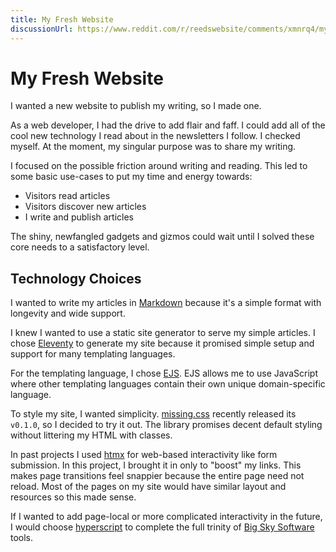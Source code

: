 ```yaml
---
title: My Fresh Website
discussionUrl: https://www.reddit.com/r/reedswebsite/comments/xmnrq4/my_fresh_website/
---
```


# My Fresh Website

I wanted a new website to publish my writing, so I made one.

As a web developer, I had the drive to add flair and faff. I could add all of the cool new technology I read about in the newsletters I follow. I checked myself. At the moment, my singular purpose was to share my writing.

I focused on the possible friction around writing and reading. This led to some basic use-cases to put my time and energy towards:

- Visitors read articles
- Visitors discover new articles
- I write and publish articles

The shiny, newfangled gadgets and gizmos could wait until I solved these core needs to a satisfactory level.

## Technology Choices

I wanted to write my articles in <a href="https://www.markdownguide.org/" target="_blank">Markdown</a> because it's a simple format with longevity and wide support.

I knew I wanted to use a static site generator to serve my simple articles. I chose <a href="https://github.com/11ty/eleventy" target="_blank">Eleventy</a> to generate my site because it promised simple setup and support for many templating languages.

For the templating language, I chose <a href="https://ejs.co/" target="_blank">EJS</a>. EJS allows me to use JavaScript where other templating languages contain their own unique domain-specific language.

To style my site, I wanted simplicity. <a href="https://missing.style/" target="_blank">missing.css</a> recently released its `v0.1.0`, so I decided to try it out. The library promises decent default styling without littering my HTML with classes.

In past projects I used <a href="https://htmx.org" target="_blank">htmx</a> for web-based interactivity like form submission. In this project, I brought it in only to "boost" my links. This makes page transitions feel snappier because the entire page need not reload. Most of the pages on my site would have similar layout and resources so this made sense.

If I wanted to add page-local or more complicated interactivity in the future, I would choose <a href="https://hyperscript.org" target="_blank">hyperscript</a> to complete the full trinity of <a href="https://bigsky.software" target="_blank">Big Sky Software</a> tools.
